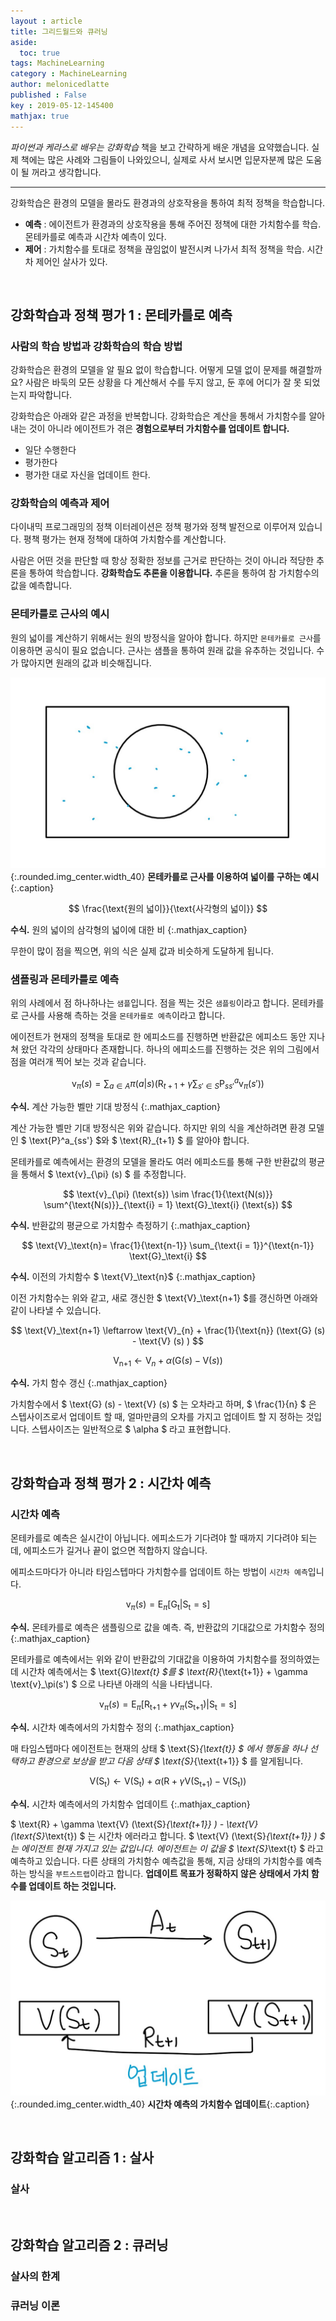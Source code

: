 ```yaml
---
layout : article
title: 그리드월드와 큐러닝
aside:
  toc: true
tags: MachineLearning
category : MachineLearning
author: melonicedlatte
published : False
key : 2019-05-12-145400
mathjax: true 
---
```


*파이썬과 케라스로 배우는 강화학습* 책을 보고 간략하게 배운 개념을 요약했습니다. 실제 책에는 많은 사례와 그림들이 나와있으니, 실제로 사서 보시면 입문자분께 많은 도움이 될 꺼라고 생각합니다.

---

강화학습은 환경의 모델을 몰라도 환경과의 상호작용을 통하여 최적 정책을 학습합니다.  

- **예측** : 에이전트가 환경과의 상호작용을 통해 주어진 정책에 대한 가치함수를 학습. 몬테카를로 예측과 시간차 예측이 있다. 
- **제어** : 가치함수를 토대로 정책을 끊임없이 발전시켜 나가서 최적 정책을 학습. 시간차 제어인 살사가 있다. 

<br>

## 강화학습과 정책 평가 1 : 몬테카를로 예측

### 사람의 학습 방법과 강화학습의 학습 방법

강화학습은 환경의 모델을 알 필요 없이 학습합니다. 어떻게 모델 없이 문제를 해결할까요? 사람은 바둑의 모든 상황을 다 계산해서 수를 두지 않고, 둔 후에 어디가 잘 못 되었는지 파악합니다. 

강화학습은 아래와 같은 과정을 반복합니다. 강화학습은 계산을 통해서 가치함수를 알아내는 것이 아니라 에이전트가 겪은 **경험으로부터 가치함수를 업데이트 합니다.** 

- 일단 수행한다
- 평가한다
- 평가한 대로 자신을 업데이트 한다. 

### 강화학습의 예측과 제어 

다이내믹 프로그래밍의 정책 이터레이션은 정책 평가와 정책 발전으로 이루어져 있습니다. 평책 평가는 현재 정책에 대하여 가치함수를 계산합니다. 

사람은 어떤 것을 판단할 때 항상 정확한 정보를 근거로 판단하는 것이 아니라 적당한 추론을 통하여 학습합니다. **강화학습도 추론을 이용합니다.** 추론을 통하여 참 가치함수의 값을 예측합니다. 

### 몬테카를로 근사의 예시

원의 넓이를 계산하기 위해서는 원의 방정식을 알아야 합니다. 하지만 `몬테카를로 근사`를 이용하면 공식이 필요 없습니다. 근사는 샘플을 통하여 원래 값을 유추하는 것입니다. 수가 많아지면 원래의 값과 비슷해집니다.

![image](/assets/images/20190512/montecarro_prediction_img.jpg){:.rounded.img_center.width_40}
**몬테카를로 근사를 이용하여 넓이를 구하는 예시**{:.caption}

$$ 
\frac{\text{원의 넓이}}{\text{사각형의 넓이}}
$$

**수식.** 원의 넓이의 삼각형의 넓이에 대한 비
{:.mathjax_caption}

무한이 많이 점을 찍으면, 위의 식은 실제 값과 비슷하게 도달하게 됩니다. 

### 샘플링과 몬테카를로 예측

위의 사례에서 점 하나하나는 `샘플`입니다. 점을 찍는 것은 `샘플링`이라고 합니다. 몬테카를로 근사를 사용해 측하는 것을 `몬테카를로 예측`이라고 합니다. 

에이전트가 현재의 정책을 토대로 한 에피소드를 진행하면 반환값은 에피소드 동안 지나쳐 왔던 각각의 상태마다 존재합니다. 하나의 에피소드를 진행하는 것은 위의 그림에서 점을 여러개 찍어 보는 것과 같습니다. 

$$
  \text{v}_{\pi}(s) = \sum_{a \in A} \pi (a | s) (\text{R}_{t+1} + \gamma \sum_{s' \in S} \text{P}^a_{ss'} \text{v}_{\pi} (s') )
$$

**수식.** 계산 가능한 벨만 기대 방정식
{:.mathjax_caption}

계산 가능한 벨만 기대 방정식은 위와 같습니다. 하지만 위의 식을 계산하려면 환경 모델인 $ \text{P}^a_{ss'} $와 $ \text{R}_{t+1} $ 를 알아야 합니다. 

몬테카를로 예측에서는 환경의 모델을 몰라도 여러 에피소드를 통해 구한 반환값의 평균을 통해서 $ \text{v}_{\pi} (s) $ 를 추정합니다. 

$$
  \text{v}_{\pi} (\text{s}) \sim \frac{1}{\text{N(s)}} \sum^{\text{N(s)}}_{\text{i} = 1} \text{G}_\text{i} (\text{s})
$$

**수식.** 반환값의 평균으로 가치함수 측정하기
{:.mathjax_caption}

$$ 
  \text{V}_\text{n}= \frac{1}{\text{n-1}} \sum_{\text{i = 1}}^{\text{n-1}} \text{G}_\text{i}
$$

**수식.** 이전의 가치함수 $ \text{V}_\text{n}$
{:.mathjax_caption}

이전 가치함수는 위와 같고, 새로 갱신한 $ \text{V}_\text{n+1} $를 갱신하면 아래와 같이 나타낼 수 있습니다. 

$$
  \text{V}_\text{n+1} \leftarrow \text{V}_{n} + \frac{1}{\text{n}} (\text{G} (s) - \text{V} (s) ) 
$$

$$
  \text{V}_\text{n+1} \leftarrow \text{V}_{n} + \alpha (\text{G} (s) - \text{V} (s) ) 
$$

**수식.** 가치 함수 갱신
{:.mathjax_caption}

가치함수에서 $ \text{G} (s) - \text{V} (s) $ 는 오차라고 하며, $ \frac{1}{n} $ 은 스텝사이즈로서 업데이트 할 때, 얼마만큼의 오차를 가지고 업데이트 할 지 정하는 것입니다. 스텝사이즈는 일반적으로 $ \alpha $ 라고 표현합니다. 

<br>

## 강화학습과 정책 평가 2 : 시간차 예측

### 시간차 예측

몬테카를로 예측은 실시간이 아닙니다. 에피소드가 기다려야 할 때까지 기다려야 되는데, 에피소드가 길거나 끝이 없으면 적합하지 않습니다.

에피소드마다가 아니라 타임스텝마다 가치함수를 업데이트 하는 방법이 `시간차 예측`입니다. 

$$
  \text{v}_{\pi} (s) = \text{E}_{\pi} [\text{G}_\text{t} | \text{S}_\text{t} = \text{s}]
$$

**수식.** 몬테카를로 예측은 샘플링으로 값을 예측. 즉, 반환값의 기대값으로 가치함수 정의
{:.mathjax_caption}

몬테카를로 예측에서는 위와 같이 반환값의 기대값을 이용하여 가치함수를 정의하였는데 시간차 예측에서는 $ \text{G}_\text{t} $를 $ \text{R}_{\text{t+1}} + \gamma \text{v}_\pi(s') $ 으로 나타낸 아래의 식을 나타냅니다. 

$$
  \text{v}_{\pi} (s) = \text{E}_{\pi} [\text{R}_{\text{t+1}} + 
  \gamma \text{v}_\pi ( \text{S} _ {\text{t+1}} ) | \text{S}_\text{t} = \text{s}]
$$

**수식.** 시간차 예측에서의 가치함수 정의
{:.mathjax_caption}

매 타임스텝마다 에이전트는 현재의 상태 $ \text{S}_{\text{t}} $ 에서 행동을 하나 선택하고 환경으로 보상을 받고 다음 상태 $ \text{S}_{\text{t+1}} $ 를 알게됩니다. 

$$
  \text{V} (\text{S}_\text{t}) \leftarrow \text{V} (\text{S}_\text{t}) + \alpha (\text{R} + \gamma \text{V} (\text{S}_{\text{t+1}} ) - \text{V} (\text{S}_\text{t}) ) 
$$

**수식.** 시간차 예측에서의 가치함수 업데이트
{:.mathjax_caption}

$ \text{R} + \gamma \text{V} (\text{S}_{\text{t+1}} ) - \text{V} (\text{S}_\text{t}) $ 는 시간차 에러라고 합니다. $ \text{V} (\text{S}_{\text{t+1}} ) $ 는 에이전트 현재 가지고 있는 값입니다. 에이전트는 이 값을 $ \text{S}_\text{t} $ 라고 예측하고 있습니다. 다른 상태의 가치함수 예측값을 통해, 지금 상태의 가치함수를 예측하는 방식을 `부트스트랩`이라고 합니다. **업데이트 목표가 정확하지 않은 상태에서 가치 함수를 업데이트 하는 것입니다.**

![image](/assets/images/20190512/time_prediction_value_update.jpg){:.rounded.img_center.width_40}
**시간차 예측의 가치함수 업데이트**{:.caption}

<br>

## 강화학습 알고리즘 1 : 살사

### 살사

<br>

## 강화학습 알고리즘 2 : 큐러닝

### 살사의 한계

### 큐러닝 이론

